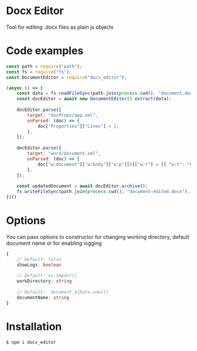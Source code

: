 # Docx Editor
Tool for editing .docx files as plain js objects

# Code examples

```javascript
const path = require("path");
const fs = require("fs");
const DocumentEditor = require("docx_editor");

(async () => {
    const data = fs.readFileSync(path.join(process.cwd(), "document.docx"));
    const docEditor = await new DocumentEditor().extract(data);
    
    docEditor.parse({
        target: "docProps/app.xml",
        onParsed: (doc) => {
            doc["Properties"]["Lines"] = 2;
        },
    });
    
    docEditor.parse({
        target: "word/document.xml",
        onParsed: (doc) => {
            doc["w:document"]["w:body"]["w:p"][0]["w:r"] = [{ "w:t": "Hello World!" }];
        },
    });
    
    const updatedDocument = await docEditor.archive();
    fs.writeFileSync(path.join(process.cwd(), "document-edited.docx"), updatedDocument);
})()
```

# Options
You can pass options to constructor for changing working directory, default document name or for enabling logging

```typescript
{
    // Default: false
    showLogs: boolean
    
    // Default: os.tmpdir()
    workDirectory: string
    
    // Default: `document_${Date.now()}`
    documentName: string
}
```

# Installation
```bash
$ npm i docx_editor
```
